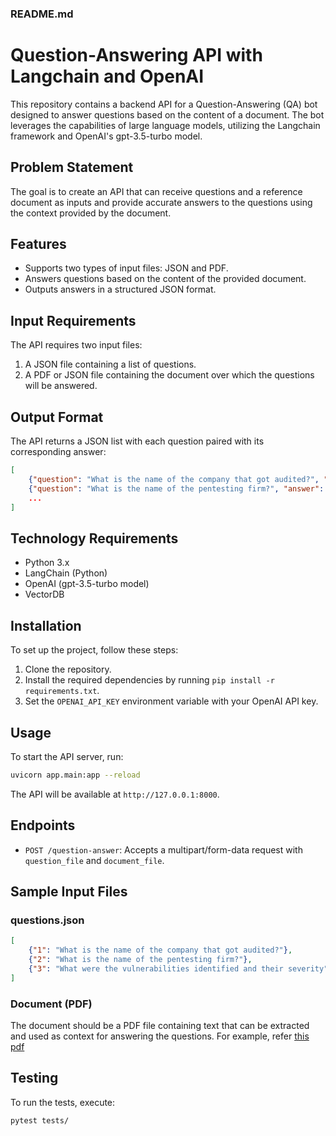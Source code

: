 ### README.md

# Question-Answering API with Langchain and OpenAI

This repository contains a backend API for a Question-Answering (QA) bot designed to answer questions based on the content of a document. The bot leverages the capabilities of large language models, utilizing the Langchain framework and OpenAI's gpt-3.5-turbo model.

## Problem Statement

The goal is to create an API that can receive questions and a reference document as inputs and provide accurate answers to the questions using the context provided by the document.

## Features

- Supports two types of input files: JSON and PDF.
- Answers questions based on the content of the provided document.
- Outputs answers in a structured JSON format.

## Input Requirements

The API requires two input files:

1. A JSON file containing a list of questions.
2. A PDF or JSON file containing the document over which the questions will be answered.

## Output Format

The API returns a JSON list with each question paired with its corresponding answer:

```json
[
    {"question": "What is the name of the company that got audited?", "answer": "Zania"},
    {"question": "What is the name of the pentesting firm?", "answer": "Praveen KSM"},
    ...
]
```

## Technology Requirements

- Python 3.x
- LangChain (Python)
- OpenAI (gpt-3.5-turbo model)
- VectorDB

## Installation

To set up the project, follow these steps:

1. Clone the repository.
2. Install the required dependencies by running `pip install -r requirements.txt`.
3. Set the `OPENAI_API_KEY` environment variable with your OpenAI API key.

## Usage

To start the API server, run:

```bash
uvicorn app.main:app --reload
```

The API will be available at `http://127.0.0.1:8000`.

## Endpoints

- `POST /question-answer`: Accepts a multipart/form-data request with `question_file` and `document_file`.

## Sample Input Files

### questions.json

```json
[
    {"1": "What is the name of the company that got audited?"},
    {"2": "What is the name of the pentesting firm?"},
    {"3": "What were the vulnerabilities identified and their severity"}
]
```

### Document (PDF)

The document should be a PDF file containing text that can be extracted and used as context for answering the questions. For example, refer [this pdf](/zania_pentest_pdf%20(2).pdf)

## Testing

To run the tests, execute:

```bash
pytest tests/
```